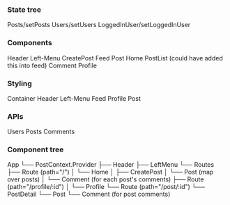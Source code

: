 
### State tree
Posts/setPosts
Users/setUsers
LoggedInUser/setLoggedInUser


### Components
Header
Left-Menu
CreatePost
Feed
    Post 
    Home
    PostList (could have added this into feed)
    Comment 
Profile


### Styling
Container
Header
Left-Menu
Feed
Profile
Post

### APIs
Users
Posts
Comments

### Component tree
App
└── PostContext.Provider
    ├── Header
    ├── LeftMenu
    └── Routes
        ├── Route (path="/")
        │   └── Home
        │       ├── CreatePost
        │       └── Post (map over posts)
        │           └── Comment (for each post's comments)
        ├── Route (path="/profile/:id")
        │   └── Profile
        └── Route (path="/post/:id")
            └── PostDetail
                └── Post
                    └── Comment (for post comments)
